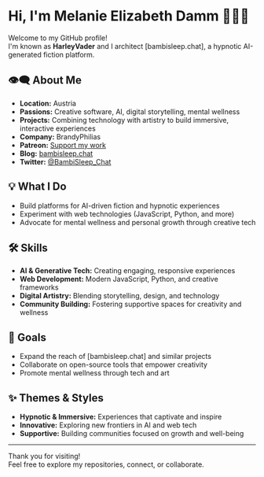# Hi, I'm Melanie Elizabeth Damm 👩‍💻✨

Welcome to my GitHub profile!  
I'm known as **HarleyVader** and I architect [bambisleep.chat], a hypnotic AI-generated fiction platform.

## 👁️‍🗨️ About Me
- **Location:** Austria
- **Passions:** Creative software, AI, digital storytelling, mental wellness
- **Projects:** Combining technology with artistry to build immersive, interactive experiences
- **Company:** BrandyPhilias
- **Patreon:** [Support my work](https://patreon.com/BambiSleepChat)
- **Blog:** [bambisleep.chat](https://bambisleep.chat)
- **Twitter:** [@BambiSleep_Chat](https://twitter.com/BambiSleep_Chat)

## 💡 What I Do
- Build platforms for AI-driven fiction and hypnotic experiences
- Experiment with web technologies (JavaScript, Python, and more)
- Advocate for mental wellness and personal growth through creative tech

## 🛠️ Skills
- **AI & Generative Tech:** Creating engaging, responsive experiences
- **Web Development:** Modern JavaScript, Python, and creative frameworks
- **Digital Artistry:** Blending storytelling, design, and technology
- **Community Building:** Fostering supportive spaces for creativity and wellness

## 🌱 Goals
- Expand the reach of [bambisleep.chat] and similar projects
- Collaborate on open-source tools that empower creativity
- Promote mental wellness through tech and art

## ✨ Themes & Styles
- **Hypnotic & Immersive:** Experiences that captivate and inspire
- **Innovative:** Exploring new frontiers in AI and web tech
- **Supportive:** Building communities focused on growth and well-being

---

Thank you for visiting!  
Feel free to explore my repositories, connect, or collaborate.
